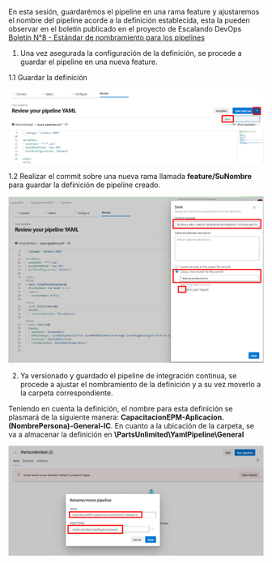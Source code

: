 En esta sesión, guardarémos el pipeline en una rama feature y ajustaremos el nombre del pipeline acorde a la definición establecida, esta la pueden observar en el boletín publicado en el proyecto de Escalando DevOps [Boletín N°8 - Estándar de nombramiento para los pipelines](https://dev.azure.com/grupoepm/EscalandoDevOpsEPM/_wiki/wikis/EscalandoDevOpsEPM.wiki/742/Bolet%C3%ADn-N%C2%B08-Est%C3%A1ndar-de-nombramiento-para-los-pipelines)


1. Una vez asegurada la configuración de la definición, se procede a guardar el pipeline en una nueva feature.

1.1 Guardar la definición 

![save](./assets/save.png)

1.2 Realizar el commit sobre una nueva rama llamada **feature/SuNombre** para guardar la definición de pipeline creado.

![commit](./assets/commit.png)

2. Ya versionado y guardado el pipeline de integración continua, se procede a ajustar el nombramiento de la definición y a su vez moverlo a la carpeta correspondiente.

Teniendo en cuenta la definición, el nombre para esta definición se plasmará de la siguiente manera: **CapacitacionEPM-Aplicacion.(NombrePersona)-General-IC**. En cuanto a la ubicación de la carpeta, se va a almacenar la definición en **\PartsUnlimited\YamlPipeline\General**

![renombrar-mover](./assets/renombrar-mover.png)



